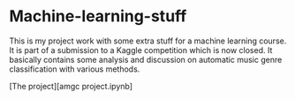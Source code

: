 # Machine-learning-stuff

This is my project work with some extra stuff for a machine learning course. It is part of a submission to a Kaggle
competition which is now closed. It basically contains some analysis and discussion on automatic music genre
classification with various methods.

[The project][amgc project.ipynb]
